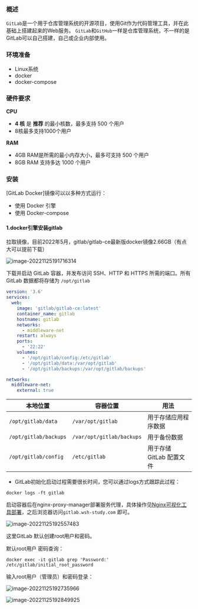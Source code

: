 
### 概述

`GitLab`是一个用于仓库管理系统的开源项目，使用Git作为代码管理工具，并在此基础上搭建起来的Web服务。
`GitLab`和`GitHub`一样是仓库管理系统，不一样的是GitLab可以自己搭建，自己或企业内部使用。

### 环境准备

- Linux系统
- docker
- docker-compose

### 硬件要求

**CPU**

- **4 核** 是 **推荐** 的最小核数，最多支持 500 个用户
- 8核最多支持1000个用户

**RAM**

- 4GB RAM是所需的最小内存大小，最多可支持 500 个用户
- 8GB RAM 支持多达 1000 个用户

### 安装

[GitLab Docker]镜像可以以多种方式运行：

- 使用 Docker 引擎
- 使用 Docker-compose

#### 1.docker引擎安装gitlab

拉取镜像，目前2022年5月，gitlab/gitlab-ce最新版docker镜像2.66GB（有点大可以提前下载）

![image-20221125191716314](https://mc.wsh-study.com/mkdocs/使用Docker部署Gitlab/1.png)

下载并启动 GitLab 容器，并发布访问 SSH、HTTP 和 HTTPS 所需的端口。所有 GitLab 数据都将存储为 `/opt/gitlab`

```yaml
version: '3.6'
services:
  web:
    image: 'gitlab/gitlab-ce:latest'
    container_name: gitlab
    hostname: gitlab
    networks:
      - middleware-net
    restart: always
    ports:
      - '22:22'
    volumes:
      - '/opt/gitlab/config:/etc/gitlab'
      - '/opt/gitlab/data:/var/opt/gitlab'
      - '/opt/gitlab/backups:/var/opt/gitlab/backups'

networks:
  middleware-net:
    external: true

```

| 本地位置                 | 容器位置                   | 用法                     |
| --------------------    | -----------------         | ------------------------ |
| `/opt/gitlab/data`      | `/var/opt/gitlab`         | 用于存储应用程序数据     |
| `/opt/gitlab/backups`   | `/var/opt/gitlab/backups` | 用于备份数据             |
| `/opt/gitlab/config`    | `/etc/gitlab`             | 用于存储 GitLab 配置文件 |

- GitLab初始化启动过程需要很长时间，您可以通过logs方式跟踪此过程：

```shell
docker logs -ft gitlab
```

启动容器后在nginx-proxy-manager部署服务代理，具体操作见[Nginx可视化工具部署](https://docs.wsh-study.com/工具|部署/Nginx可视化工具/Nginx可视化工具部署/)，之后浏览器访问`gitlab.wsh-study.com` 即可。

![image-20221125192557483](https://mc.wsh-study.com/mkdocs/使用Docker部署Gitlab/2.png)

这里GitLab 默认创建root用户和密码。

默认root用户 密码查询：

```shell
docker exec -it gitlab grep 'Password:' /etc/gitlab/initial_root_password
```

输入root用户（管理员）和密码登录：

![image-20221125192735966](https://mc.wsh-study.com/mkdocs/使用Docker部署Gitlab/3.png)

![image-20221125192849925](https://mc.wsh-study.com/mkdocs/使用Docker部署Gitlab/4.png)